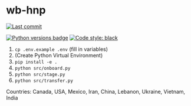 # wb-hnp
[![Last commit](https://img.shields.io/github/last-commit/aMahanna/wb-hnp)](https://github.com/aMahanna/wb-hnp/commits/master)

[![Python versions badge](https://img.shields.io/static/v1?color=3776AB&style=for-the-badge&logo=python&logoColor=FFD43B&label=python&message=3.6%20|%203.7%20|%203.8%20|%203.9%20|%203.10)]()
[![Code style: black](https://img.shields.io/static/v1?style=for-the-badge&label=code%20style&message=black&color=black)](https://github.com/psf/black)

1. `cp .env.example .env` (fill in variables)
2. (Create Python Virtual Environment)
3. `pip install -e .`
4. `python src/onboard.py`
5. `python src/stage.py`
6. `python src/transfer.py`

Countries: Canada, USA, Mexico, Iran, China, Lebanon, Ukraine, Vietnam, India